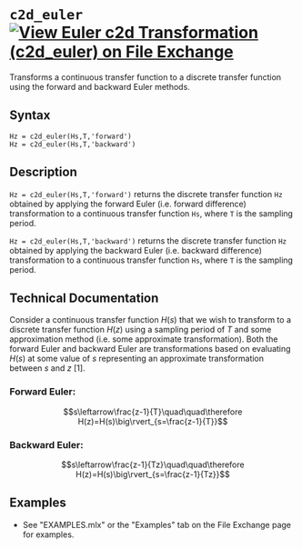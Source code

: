 # `c2d_euler` [![View Euler c2d Transformation (c2d_euler) on File Exchange](https://www.mathworks.com/matlabcentral/images/matlab-file-exchange.svg)](https://www.mathworks.com/matlabcentral/fileexchange/90267-euler-c2d-transformation-c2d_euler)

Transforms a continuous transfer function to a discrete transfer function using the forward and backward Euler methods.



## Syntax

`Hz = c2d_euler(Hs,T,'forward')` \
`Hz = c2d_euler(Hs,T,'backward')`


## Description

`Hz = c2d_euler(Hs,T,'forward')` returns the discrete transfer function `Hz` obtained by applying the forward Euler (i.e. forward difference) transformation to a continuous transfer function `Hs`, where `T` is the sampling period.

`Hz = c2d_euler(Hs,T,'backward')` returns the discrete transfer function `Hz` obtained by applying the backward Euler (i.e. backward difference) transformation to a continuous transfer function `Hs`, where `T` is the sampling period.


## Technical Documentation

Consider a continuous transfer function $H(s)$ that we wish to transform to a discrete transfer function $H(z)$ using a sampling period of $T$ and some approximation method (i.e. some approximate transformation). Both the forward Euler and backward Euler are transformations based on evaluating $H(s)$ at some value of $s$ representing an approximate transformation between $s$ and $z$ [1].


### Forward Euler:

$$s\leftarrow\frac{z-1}{T}\quad\quad\therefore H(z)=H(s)\big\rvert_{s=\frac{z-1}{T}}$$


### Backward Euler:

$$s\leftarrow\frac{z-1}{Tz}\quad\quad\therefore H(z)=H(s)\big\rvert_{s=\frac{z-1}{Tz}}$$


## Examples

   -  See "EXAMPLES.mlx" or the "Examples" tab on the File Exchange page for examples.
